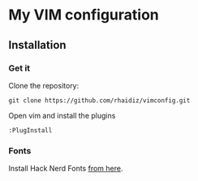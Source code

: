 # My VIM configuration

## Installation

### Get it

Clone the repository:

    git clone https://github.com/rhaidiz/vimconfig.git

Open vim and install the plugins

    :PlugInstall

### Fonts

Install Hack Nerd Fonts [from here](https://www.nerdfonts.com/font-downloads).


